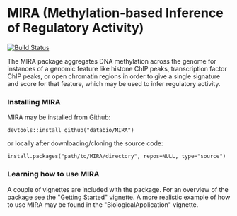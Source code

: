 # MIRA (Methylation-based Inference of Regulatory Activity)
[![Build Status](https://travis-ci.org/databio/MIRA.svg?branch=master)](https://travis-ci.org/databio/MIRA)

The MIRA package aggregates DNA methylation across the genome for instances of a genomic feature like histone ChIP peaks, transcription factor ChIP peaks, or open chromatin regions in order to give a single signature and score for that feature, which may be used to infer regulatory activity.


### Installing MIRA

MIRA may be installed from Github:

```{r}
devtools::install_github("databio/MIRA")
```

or locally after downloading/cloning the source code:

```{r}
install.packages("path/to/MIRA/directory", repos=NULL, type="source")
```


### Learning how to use MIRA

A couple of vignettes are included with the package. For an overview of the package see the "Getting Started" vignette. A more realistic example of how to use MIRA may be found in the "BiologicalApplication" vignette.
